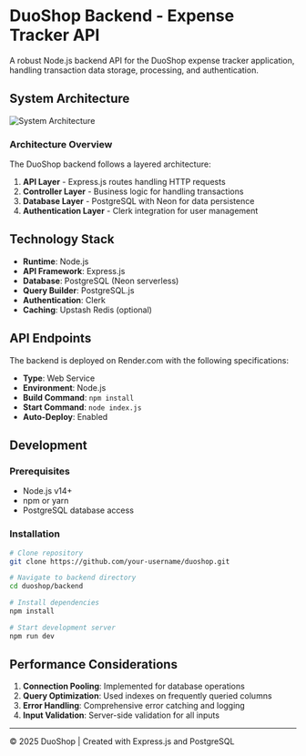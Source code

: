 # DuoShop Backend - Expense Tracker API

A robust Node.js backend API for the DuoShop expense tracker application, handling transaction data storage, processing, and authentication.

## System Architecture

![System Architecture](https://via.placeholder.com/800x400?text=DuoShop+System+Architecture)

### Architecture Overview

The DuoShop backend follows a layered architecture:

1. **API Layer** - Express.js routes handling HTTP requests
2. **Controller Layer** - Business logic for handling transactions
3. **Database Layer** - PostgreSQL with Neon for data persistence
4. **Authentication Layer** - Clerk integration for user management

## Technology Stack

- **Runtime**: Node.js
- **API Framework**: Express.js
- **Database**: PostgreSQL (Neon serverless)
- **Query Builder**: PostgreSQL.js
- **Authentication**: Clerk
- **Caching**: Upstash Redis (optional)

## API Endpoints

The backend is deployed on Render.com with the following specifications:
- **Type**: Web Service
- **Environment**: Node.js
- **Build Command**: `npm install`
- **Start Command**: `node index.js`
- **Auto-Deploy**: Enabled

## Development

### Prerequisites
- Node.js v14+
- npm or yarn
- PostgreSQL database access

### Installation
```bash
# Clone repository
git clone https://github.com/your-username/duoshop.git

# Navigate to backend directory
cd duoshop/backend

# Install dependencies
npm install

# Start development server
npm run dev
```

## Performance Considerations

1. **Connection Pooling**: Implemented for database operations
2. **Query Optimization**: Used indexes on frequently queried columns
3. **Error Handling**: Comprehensive error catching and logging
4. **Input Validation**: Server-side validation for all inputs

---

© 2025 DuoShop | Created with Express.js and PostgreSQL